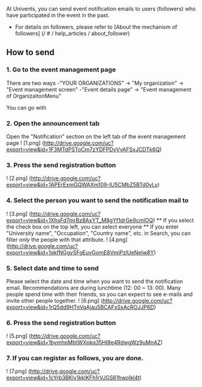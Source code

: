 At Univents, you can send event notification emails to users (followers) who have participated in the event in the past.
* For details on followers, please refer to [About the mechanism of followers] (/ # / help_articles / about_follower)

## How to send
### 1. Go to the event management page
There are two ways
-"YOUR ORGANIZATIONS" → "My organization" → "Event management screen"
-"Event details page" → "Event management of OrganizaitonMenu"

You can go with

### 2. Open the announcement tab
Open the "Notification" section on the left tab of the event management page
! [1.png] (http://drive.google.com/uc?export=view&id=1F3MTdPSToCm7zYDFPDvVvAFSxJCDTk6Q)

### 3. Press the send registration button
! [2.png] (http://drive.google.com/uc?export=view&id=1APErExmGQWAXm109-lU5CMbZ5BTd0yLy)

### 4. Select the person you want to send the notification mail to
! [3.png] (http://drive.google.com/uc?export=view&id=1XhsFd7mrBz8AxYT_M8gYf1drGe9cmlOQ)
** If you select the check box on the top left, you can select everyone **
If you enter "University name", "Occupation", "Country name", etc. in Search, you can filter only the people with that attribute.
! [4.png] (http://drive.google.com/uc?export=view&id=1qkfNGgySFgEuvGomE8VmiPzlUeNeIw8Y)

### 5. Select date and time to send
Please select the date and time when you want to send the notification email.
Recommendations are during lunchtime (12: 00 ~ 13: 00).
Many people spend time with their friends, so you can expect to see e-mails and invite other people together.
! [6.png] (http://drive.google.com/uc?export=view&id=1rQ5dd9HTnVqAjau5BCAFxSsAcROJJP6D)

### 6. Press the send registration button
! [5.png] (http://drive.google.com/uc?export=view&id=1bymhpMbtWXpkq35HI8e4RdwgWz9uMnAZ)

### 7. If you can register as follows, you are done.
! [7.png] (http://drive.google.com/uc?export=view&id=1cYrb3BKlv1kklKFh1rVJGS61hwolkl4t)
